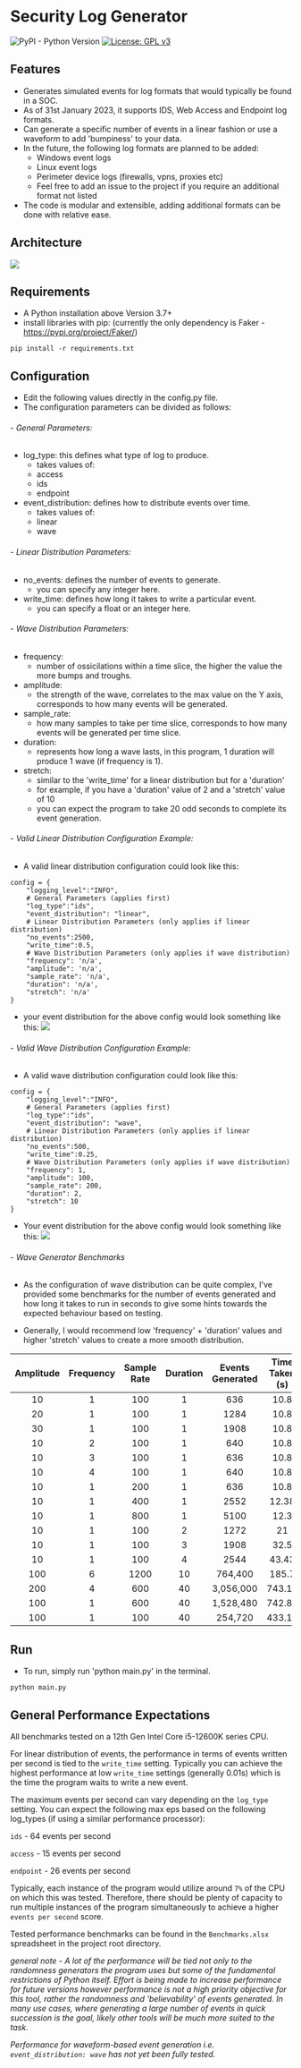 # Security Log Generator
![PyPI - Python Version](https://img.shields.io/pypi/pyversions/Faker) [![License: GPL v3](https://img.shields.io/badge/License-GPLv3-blue.svg)](https://www.gnu.org/licenses/gpl-3.0)

## Features
- Generates simulated events for log formats that would typically be found in a SOC.
- As of 31st January 2023, it supports IDS, Web Access and Endpoint log formats.
- Can generate a specific number of events in a linear fashion or use a waveform to add 'bumpiness' to your data.
- In the future, the following log formats are planned to be added:
    - Windows event logs
    - Linux event logs
    - Perimeter device logs (firewalls, vpns, proxies etc)
    - Feel free to add an issue to the project if you require an additional format not listed
- The code is modular and extensible, adding additional formats can be done with relative ease. 

## Architecture
![](images/Security_Log_Generator_Architecture.png)

## Requirements
- A Python installation above Version 3.7+
- install libraries with pip: 
(currently the only dependency is Faker - https://pypi.org/project/Faker/)
~~~
pip install -r requirements.txt
~~~

## Configuration

- Edit the following values directly in the config.py file.
- The configuration parameters can be divided as follows:

###### - General Parameters: 
- log_type: this defines what type of log to produce.
    - takes values of:
    - access
    - ids
    - endpoint
- event_distribution: defines how to distribute events over time.
    - takes values of:
    - linear 
    - wave

###### - Linear Distribution Parameters:
- no_events: defines the number of events to generate.
    - you can specify any integer here.
- write_time: defines how long it takes to write a particular event.
    - you can specify a float or an integer here.

###### - Wave Distribution Parameters:
- frequency:
    - number of ossicilations within a time slice, the higher the value the more bumps and troughs.
- amplitude:
    - the strength of the wave, correlates to the max value on the Y axis, corresponds to how many events will be generated.
- sample_rate:
    - how many samples to take per time slice, corresponds to how many events will be generated per time slice.
- duration:
    - represents how long a wave lasts, in this program, 1 duration will produce 1 wave (if frequency is 1).
- stretch: 
    - similar to the 'write_time' for a linear distribution but for a 'duration' 
    - for example, if you have a 'duration' value of 2 and a 'stretch' value of 10
    - you can expect the program to take 20 odd seconds to complete its event generation.

###### - Valid Linear Distribution Configuration Example:
- A valid linear distribution configuration could look like this:
~~~
config = {
    "logging_level":"INFO",
    # General Parameters (applies first)
    "log_type":"ids",
    "event_distribution": "linear",
    # Linear Distribution Parameters (only applies if linear distribution)
    "no_events":2500,
    "write_time":0.5,
    # Wave Distribution Parameters (only applies if wave distribution)
    "frequency": 'n/a',
    "amplitude": 'n/a',
    "sample_rate": 'n/a',
    "duration": 'n/a',
    "stretch": 'n/a'
}
~~~

- your event distribution for the above config would look something like this:
![](images/Linear_Example_Distribution.PNG)

###### - Valid Wave Distribution Configuration Example:
- A valid wave distribution configuration could look like this:

~~~
config = {
    "logging_level":"INFO",
    # General Parameters (applies first)
    "log_type":"ids",
    "event_distribution": "wave",
    # Linear Distribution Parameters (only applies if linear distribution)
    "no_events":500,
    "write_time":0.25,
    # Wave Distribution Parameters (only applies if wave distribution)
    "frequency": 1,
    "amplitude": 100,
    "sample_rate": 200,
    "duration": 2,
    "stretch": 10
}
~~~

- Your event distribution for the above config would look something like this:
![](images/Wave_Example_Distribution2.PNG)

###### - Wave Generator Benchmarks
- As the configuration of wave distribution can be quite complex, I've provided some benchmarks for the number of events generated
and how long it takes to run in seconds to give some hints towards the expected behaviour based on testing. 

- Generally, I would recommend low 'frequency' + 'duration' values and higher 'stretch' values to create a more smooth distribution.


| Amplitude | Frequency | Sample Rate | Duration | Events Generated | Time Taken (s) | No. of Waves | 
| :---: | :---: | :---: | :---: | :---: | :---: | :---: |
| 10 | 1 | 100 | 1 | 636 | 10.8 | 1 | 
| 20 | 1 | 100 | 1 | 1284 | 10.8 | 1 | 
| 30 | 1 | 100 | 1 | 1908 | 10.8 | 1 |
| 10 | 2 | 100 | 1 | 640 | 10.8 | 2 |
| 10 | 3 | 100 | 1 | 636 | 10.8 | 3 |
| 10 | 4 | 100 | 1 | 640 | 10.8 | 2 |
| 10 | 1 | 200 | 1 | 636 | 10.8 | 1 |
| 10 | 1 | 400 | 1 | 2552 | 12.38 | 1 |
| 10 | 1 | 800 | 1 | 5100 | 12.3 | 1 |
| 10 | 1 | 100 | 2 | 1272 | 21 | 2 |
| 10 | 1 | 100 | 3 | 1908 | 32.5 | 3 |
| 10 | 1 | 100 | 4 | 2544 | 43.43 | 4 |
| 100 | 6 | 1200 | 10 | 764,400 | 185.7 | many | 
| 200 | 4 | 600 | 40 | 3,056,000 | 743.14 | many |
| 100 | 1 | 600 | 40 | 1,528,480 | 742.86 | many |
| 100 | 1 | 100 | 40 | 254,720 | 433.17 | many |


## Run
- To run, simply run 'python main.py' in the terminal.
~~~
python main.py
~~~


## General Performance Expectations

All benchmarks tested on a 12th Gen Intel Core i5-12600K series CPU.

For linear distribution of events, the performance in terms of events written per second is tied to the `write_time` setting. Typically you can achieve the highest performance at low `write_time` settings (generally 0.01s) which is the time the program waits to write a new event. 

The maximum events per second can vary depending on the `log_type` setting. You can expect the following max eps based on the following log_types (if using a similar performance processor):

`ids` - 64 events per second

`access` - 15 events per second

`endpoint` - 26 events per second

Typically, each instance of the program would utilize around `7%` of the CPU on which this was tested. Therefore, there should be plenty of capacity to run multiple instances of the program simultaneously to achieve a higher `events per second` score. 

Tested performance benchmarks can be found in the `Benchmarks.xlsx` spreadsheet in the project root directory.

<em>general note - A lot of the performance will be tied not only to the randomness generators the program uses but some of the fundamental restrictions of Python itself. Effort is being made to increase performance for future versions however performance is not a high priority objective for this tool, rather the randomness and 'believability' of events generated. In many use cases, where generating a large number of events in quick succession is the goal, likely other tools will be much more suited to the task. 

Performance for waveform-based event generation i.e. `event_distribution: wave` has not yet been fully tested.
</em>
